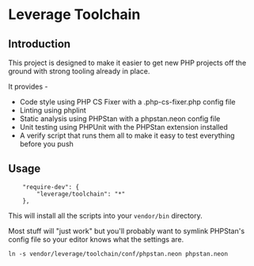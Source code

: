 # Leverage Toolchain

## Introduction

This project is designed to make it easier to get new PHP projects off the ground with strong tooling already in place.

It provides -

- Code style using PHP CS Fixer with a .php-cs-fixer.php config file
- Linting using phplint
- Static analysis using PHPStan with a phpstan.neon config file
- Unit testing using PHPUnit with the PHPStan extension installed
- A verify script that runs them all to make it easy to test everything before
you push

## Usage

```
    "require-dev": {
        "leverage/toolchain": "*"
    },
```

This will install all the scripts into your `vendor/bin` directory.

Most stuff will "just work" but you'll probably want to symlink PHPStan's config
file so your editor knows what the settings are.

```
ln -s vendor/leverage/toolchain/conf/phpstan.neon phpstan.neon
```
